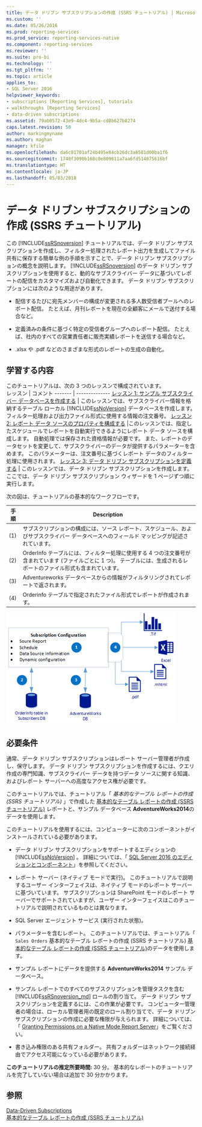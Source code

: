 ```yaml
---
title: データ ドリブン サブスクリプションの作成 (SSRS チュートリアル) | Microsoft Docs
ms.custom: ''
ms.date: 05/26/2016
ms.prod: reporting-services
ms.prod_service: reporting-services-native
ms.component: reporting-services
ms.reviewer: ''
ms.suite: pro-bi
ms.technology: ''
ms.tgt_pltfrm: ''
ms.topic: article
applies_to:
- SQL Server 2016
helpviewer_keywords:
- subscriptions [Reporting Services], tutorials
- walkthroughs [Reporting Services]
- data-driven subscriptions
ms.assetid: 79ab0572-43e9-4dc4-9b5a-cd8b627b8274
caps.latest.revision: 50
author: markingmyname
ms.author: maghan
manager: kfile
ms.openlocfilehash: da6c81701af24b495e84cb26dc3a6581d00ba1f6
ms.sourcegitcommit: 1740f3090b168c0e809611a7aa6fd514075616bf
ms.translationtype: HT
ms.contentlocale: ja-JP
ms.lasthandoff: 05/03/2018
---
```

# <a name="create-a-data-driven-subscription-ssrs-tutorial"></a>データ ドリブン サブスクリプションの作成 (SSRS チュートリアル)
この [!INCLUDE[ssRSnoversion](../includes/ssrsnoversion-md.md)] チュートリアルでは、データ ドリブン サブスクリプションを作成し、フィルター処理されたレポート出力を生成してファイル共有に保存する簡単な例の手順を示すことで、データ ドリブン サブスクリプションの概念を説明します。 
[!INCLUDE[ssRSnoversion](../includes/ssrsnoversion-md.md)] のデータ ドリブン サブスクリプションを使用すると、動的なサブスクライバー データに基づいてレポートの配信をカスタマイズおよび自動化できます。 データ ドリブン サブスクリプションには次のような用途があります。  
  
-   配信するたびに宛先メンバーの構成が変更される多人数受信者プールへのレポート配信。 たとえば、月刊レポートを現在の全顧客にメールで送付する場合など。  
  
-   定義済みの条件に基づく特定の受信者グループへのレポート配信。 たとえば、社内のすべての営業責任者に販売実績レポートを送信する場合など。
+ .xlsx や .pdf などのさまざまな形式のレポートの生成の自動化。  
  
## <a name="what-you-will-learn"></a>学習する内容  
 このチュートリアルは、次の 3 つのレッスンで構成されています。  
 レッスン | コメント
 ------- | --------------
 [レッスン 1: サンプル サブスクライバー データベースを作成する](../reporting-services/lesson-1-creating-a-sample-subscriber-database.md) | このレッスンでは、サブスクライバー情報を格納するテーブル ローカル [!INCLUDE[ssNoVersion](../includes/ssnoversion-md.md)] データベースを作成します。 フィルター処理および出力ファイル形式に使用する情報の注文番号。
[レッスン 2: レポート データ ソースのプロパティを構成する](../reporting-services/lesson-2-modifying-the-report-data-source-properties.md) |このレッスンでは、指定したスケジュールでレポートを自動実行できるようにレポート データ ソースを構成します。 自動処理では保存された資格情報が必要です。 また、レポートのデータセットを変更して、サブスクライバーのデータが提供するパラメーターを含めます。 このパラメーターは、注文番号に基づくレポート データのフィルター処理に使用されます。
 [レッスン 3: データ ドリブン サブスクリプションを定義する](../reporting-services/lesson-3-defining-a-data-driven-subscription.md) | このレッスンでは、データ ドリブン サブスクリプションを作成します。 ここでは、データ ドリブン サブスクリプション ウィザードを 1 ページずつ順に実行します。

 次の図は、チュートリアルの基本的なワークフローです。

手順  |Description 
---------|---------
(1)     |  サブスクリプションの構成には、ソース レポート、スケジュール、およびサブスクライバー データベースへのフィールド マッピングが記述されています。        
(2)     | OrderInfo テーブルには、フィルター処理に使用する 4 つの注文番号が含まれています (ファイルごとに 1 つ)。 テーブルには、生成されるレポートのファイル形式も含まれています。
(3)     | Adventureworks データベースからの情報がフィルタリングされてレポートで返されます。 
(4)     | Orderinfo テーブルで指定されたファイル形式でレポートが作成されます。

 
 
   ![ssrs_tutorial_datadriven_flow](../reporting-services/media/ssrs-tutorial-datadriven-flow.png) 
  
## <a name="requirements"></a>必要条件  
通常、データ ドリブン サブスクリプションはレポート サーバー管理者が作成し、保守します。 データ ドリブン サブスクリプションを作成するには、クエリ作成の専門知識、サブスクライバー データを持つデータ ソースに関する知識、およびレポート サーバーへの高度なアクセス権が必要です。  
  
このチュートリアルでは、チュートリアル「 *基本的なテーブル レポートの作成 (SSRS チュートリアル)* 」で作成した [基本的なテーブル レポートの作成 (SSRS チュートリアル)](../reporting-services/create-a-basic-table-report-ssrs-tutorial.md) レポートと、サンプル データベース **AdventureWorks2014**のデータを使用します。  
  
このチュートリアルを使用するには、コンピューターに次のコンポーネントがインストールされている必要があります。  
  
-   データ ドリブン サブスクリプションをサポートするエディションの [!INCLUDE[ssNoVersion](../includes/ssnoversion-md.md)] 。 詳細については、「 [SQL Server 2016 のエディションとコンポーネント](../sql-server/editions-and-components-of-sql-server-2016.md)」を参照してください。  
  
-   レポート サーバー (ネイティブ モードで実行)。 このチュートリアルで説明するユーザー インターフェイスは、ネイティブ モードのレポート サーバーに基づいています。 サブスクリプションは SharePoint モードのレポート サーバーでサポートされていますが、ユーザー インターフェイスはこのチュートリアルで説明されているものとは異なります。  
  
-   SQL Server エージェント サービス (実行された状態)。  
  
-   パラメーターを含むレポート。 このチュートリアルでは、チュートリアル「 `Sales Orders` 基本的なテーブル レポートの作成 (SSRS チュートリアル) [基本的なテーブル レポートの作成 (SSRS チュートリアル)](../reporting-services/create-a-basic-table-report-ssrs-tutorial.md)のデータを使用します。  
  
-   サンプル レポートにデータを提供する **AdventureWorks2014** サンプル データベース。  
  
-   サンプル レポートでのすべてのサブスクリプションを管理タスクを含む [!INCLUDE[ssRSnoversion_md](../includes/ssrsnoversion-md.md)] ロールの割り当て。 データ ドリブン サブスクリプションを定義するには、この作業が必要です。 コンピューター管理者の場合は、ローカル管理者用の既定のロール割り当てで、データ ドリブン サブスクリプションの作成に必要な権限が与えられます。 詳細については、「 [Granting Permissions on a Native Mode Report Server](../reporting-services/security/granting-permissions-on-a-native-mode-report-server.md)」をご覧ください。  
  
-   書き込み権限のある共有フォルダー。 共有フォルダーはネットワーク接続経由でアクセス可能になっている必要があります。  
  
**このチュートリアルの推定所要時間:** 30 分。 基本的なレポートのチュートリアルを完了していない場合は追加で 30 分かかります。  
  
## <a name="see-also"></a>参照  
[Data-Driven Subscriptions](../reporting-services/subscriptions/data-driven-subscriptions.md)  
[基本的なテーブル レポートの作成 (SSRS チュートリアル)](../reporting-services/create-a-basic-table-report-ssrs-tutorial.md)
 

